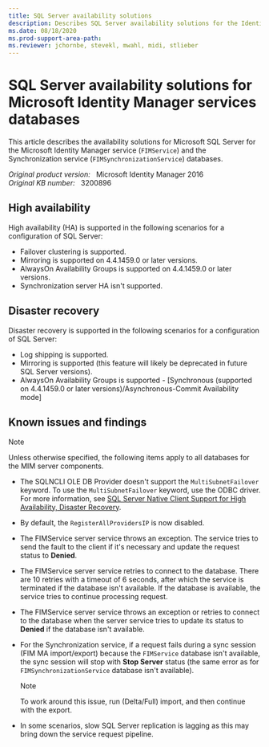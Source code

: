 ```yaml
---
title: SQL Server availability solutions
description: Describes SQL Server availability solutions for the Identity Manager service (FIMService) and the Synchronization service (FIMSynchronizationService) databases.
ms.date: 08/18/2020
ms.prod-support-area-path: 
ms.reviewer: jchornbe, stevekl, mwahl, midi, stlieber
---
```

# SQL Server availability solutions for Microsoft Identity Manager services databases

This article describes the availability solutions for Microsoft SQL Server for the Microsoft Identity Manager service (`FIMService`) and the Synchronization service (`FIMSynchronizationService`) databases.

_Original product version:_ &nbsp; Microsoft Identity Manager 2016  
_Original KB number:_ &nbsp; 3200896

## High availability

High availability (HA) is supported in the following scenarios for a configuration of SQL Server:

- Failover clustering is supported.
- Mirroring is supported on 4.4.1459.0 or later versions.
- AlwaysOn Availability Groups is supported on 4.4.1459.0 or later versions.
- Synchronization server HA isn't supported.

## Disaster recovery

Disaster recovery is supported in the following scenarios for a configuration of SQL Server:

- Log shipping is supported.
- Mirroring is supported (this feature will likely be deprecated in future SQL Server versions).
- AlwaysOn Availability Groups is supported - [Synchronous (supported on 4.4.1459.0 or later versions)/Asynchronous-Commit Availability mode]  

## Known issues and findings

> [!NOTE]
> Unless otherwise specified, the following items apply to all databases for the MIM server components.

- The SQLNCLI OLE DB Provider doesn't support the `MultiSubnetFailover` keyword. To use the `MultiSubnetFailover` keyword, use the ODBC driver. For more information, see [SQL Server Native Client Support for High Availability, Disaster Recovery](/sql/relational-databases/native-client/features/sql-server-native-client-support-for-high-availability-disaster-recovery).

- By default, the `RegisterAllProvidersIP` is now disabled.

- The FIMService server service throws an exception. The service tries to send the fault to the client if it's necessary and update the request status to **Denied**.

- The FIMService server service retries to connect to the database. There are 10 retries with a timeout of 6 seconds, after which the service is terminated if the database isn't available. If the database is available, the service tries to continue processing request.

- The FIMService server service throws an exception or retries to connect to the database when the server service tries to update its status to **Denied** if the database isn't available.

- For the Synchronization service, if a request fails during a sync session (FIM MA import/export) because the `FIMService` database isn't available, the sync session will stop with **Stop Server** status (the same error as for `FIMSynchronizationService` database isn't available).

    > [!NOTE]
    > To work around this issue, run (Delta/Full) import, and then continue with the export.

- In some scenarios, slow SQL Server replication is lagging as this may bring down the service request pipeline.
